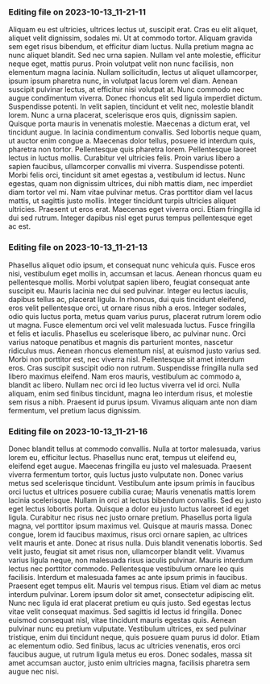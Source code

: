 

### Editing file on 2023-10-13_11-21-11

Aliquam eu est ultricies, ultrices lectus ut, suscipit erat. Cras eu elit aliquet, aliquet velit dignissim, sodales mi. Ut at commodo tortor. Aliquam gravida sem eget risus bibendum, et efficitur diam luctus. Nulla pretium magna ac nunc aliquet blandit. Sed nec urna sapien. Nullam vel ante molestie, efficitur neque eget, mattis purus. Proin volutpat velit non nunc facilisis, non elementum magna lacinia. Nullam sollicitudin, lectus ut aliquet ullamcorper, ipsum ipsum pharetra nunc, in volutpat lacus lorem vel diam. Aenean suscipit pulvinar lectus, at efficitur nisi volutpat at. Nunc commodo nec augue condimentum viverra. Donec rhoncus elit sed ligula imperdiet dictum. Suspendisse potenti. In velit sapien, tincidunt et velit nec, molestie blandit lorem. Nunc a urna placerat, scelerisque eros quis, dignissim sapien.
Quisque porta mauris in venenatis molestie. Maecenas a dictum erat, vel tincidunt augue. In lacinia condimentum convallis. Sed lobortis neque quam, ut auctor enim congue a. Maecenas dolor tellus, posuere id interdum quis, pharetra non tortor. Pellentesque quis pharetra lorem. Pellentesque laoreet lectus in luctus mollis. Curabitur vel ultricies felis. Proin varius libero a sapien faucibus, ullamcorper convallis mi viverra. Suspendisse potenti.
Morbi felis orci, tincidunt sit amet egestas a, vestibulum id lectus. Nunc egestas, quam non dignissim ultrices, dui nibh mattis diam, nec imperdiet diam tortor vel mi. Nam vitae pulvinar metus. Cras porttitor diam vel lacus mattis, ut sagittis justo mollis. Integer tincidunt turpis ultricies aliquet ultricies. Praesent ut eros erat. Maecenas eget viverra orci. Etiam fringilla id dui sed rutrum. Integer dapibus nisl eget purus tempus pellentesque eget ac est.




### Editing file on 2023-10-13_11-21-13

Phasellus aliquet odio ipsum, et consequat nunc vehicula quis. Fusce eros nisi, vestibulum eget mollis in, accumsan et lacus. Aenean rhoncus quam eu pellentesque mollis. Morbi volutpat sapien libero, feugiat consequat ante suscipit eu. Mauris lacinia nec dui sed pulvinar. Integer eu lectus iaculis, dapibus tellus ac, placerat ligula. In rhoncus, dui quis tincidunt eleifend, eros velit pellentesque orci, ut ornare risus nibh a eros. Integer sodales, odio quis luctus porta, metus quam varius purus, placerat rutrum lorem odio ut magna.
Fusce elementum orci vel velit malesuada luctus. Fusce fringilla et felis et iaculis. Phasellus eu scelerisque libero, ac pulvinar nunc. Orci varius natoque penatibus et magnis dis parturient montes, nascetur ridiculus mus. Aenean rhoncus elementum nisl, at euismod justo varius sed. Morbi non porttitor est, nec viverra nisl. Pellentesque sit amet interdum eros. Cras suscipit suscipit odio non rutrum. Suspendisse fringilla nulla sed libero maximus eleifend. Nam eros mauris, vestibulum ac commodo a, blandit ac libero. Nullam nec orci id leo luctus viverra vel id orci. Nulla aliquam, enim sed finibus tincidunt, magna leo interdum risus, et molestie sem risus a nibh. Praesent id purus ipsum. Vivamus aliquam ante non diam fermentum, vel pretium lacus dignissim.




### Editing file on 2023-10-13_11-21-16

Donec blandit tellus at commodo convallis. Nulla at tortor malesuada, varius lorem eu, efficitur lectus. Phasellus nunc erat, tempus ut eleifend eu, eleifend eget augue. Maecenas fringilla eu justo vel malesuada. Praesent viverra fermentum tortor, quis luctus justo vulputate non. Donec varius metus sed scelerisque tincidunt. Vestibulum ante ipsum primis in faucibus orci luctus et ultrices posuere cubilia curae; Mauris venenatis mattis lorem lacinia scelerisque. Nullam in orci at lectus bibendum convallis. Sed eu justo eget lectus lobortis porta. Quisque a dolor eu justo luctus laoreet id eget ligula. Curabitur nec risus nec justo ornare pretium. Phasellus porta ligula magna, vel porttitor ipsum maximus vel. Quisque at mauris massa. Donec congue, lorem id faucibus maximus, risus orci ornare sapien, ac ultrices velit mauris et ante.
Donec at risus nulla. Duis blandit venenatis lobortis. Sed velit justo, feugiat sit amet risus non, ullamcorper blandit velit. Vivamus varius ligula neque, non malesuada risus iaculis pulvinar. Mauris interdum lectus nec porttitor commodo. Pellentesque vestibulum ornare leo quis facilisis. Interdum et malesuada fames ac ante ipsum primis in faucibus. Praesent eget tempus elit.
Mauris vel tempus risus. Etiam vel diam ac metus interdum pulvinar. Lorem ipsum dolor sit amet, consectetur adipiscing elit. Nunc nec ligula id erat placerat pretium eu quis justo. Sed egestas lectus vitae velit consequat maximus. Sed sagittis id lectus id fringilla. Donec euismod consequat nisl, vitae tincidunt mauris egestas quis. Aenean pulvinar nunc eu pretium vulputate. Vestibulum ultrices, ex sed pulvinar tristique, enim dui tincidunt neque, quis posuere quam purus id dolor. Etiam ac elementum odio. Sed finibus, lacus ac ultricies venenatis, eros orci faucibus augue, ut rutrum ligula metus eu eros. Donec sodales, massa sit amet accumsan auctor, justo enim ultricies magna, facilisis pharetra sem augue nec nisi.


